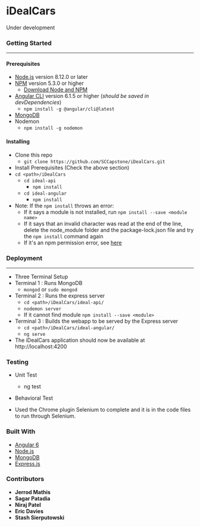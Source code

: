 # iDealCars
Under development
### Getting Started
---
#### Prerequisites
* [Node.js](https://nodejs.org/en/) version 8.12.0 or later
* [NPM](https://www.npmjs.com/) version 5.3.0 or higher
  * [Download Node and NPM](https://nodejs.org/en/)
* [Angular CLI]() version 6.1.5 or higher (*should be saved in devDependencies*)
  * ```npm install -g @angular/cli@latest```
* [MongoDB](https://www.mongodb.com/download-center?initial=true#community)
* Nodemon
  * ```npm install -g nodemon```

#### Installing
* Clone this repo
  * ```git clone https://github.com/SCCapstone/iDealCars.git```
* Install Prerequisites (Check the above section)
* ```cd <path>/iDealCars```
  * ```cd ideal-api```
    * ```npm install```
  * ```cd ideal-angular```
    * ```npm install```
* Note: If the ```npm install``` throws an error:
  * If it says a module is not installed, run ```npm install --save <module name>```
  * If it says that an invalid character was read at the end of the line, delete the node_module folder and the package-lock.json file and try the ```npm install``` command again
  * If it's an npm permission error, see [here](https://docs.npmjs.com/getting-started/fixing-npm-permissions)

### Deployment
---
* Three Terminal Setup
* Terminal 1 : Runs MongoDB
  * ```mongod``` or ```sudo mongod```
* Terminal 2 : Runs the express server
  * ```cd <path>/iDealCars/ideal-api/```
  * ```nodemon server```
  * If it cannot find module ```npm install --save <module>```
* Terminal 3 : Builds the webapp to be served by the Express server
  * ```cd <path>/iDealCars/ideal-angular/```
  * ```ng serve```
* The iDealCars application should now be available at http://localhost:4200

### Testing
* Unit Test
  * ng test
    
 
 * Behavioral Test
  * Used the Chrome plugin Selenium to complete and it is in the code files to run through Selenium.

### Built With
* [Angular 6](https://angular.io/)
* [Node.js](https://nodejs.org/en/)
* [MongoDB](https://mongodb.com/)
* [Express.js](https://expressjs.com/)

### Contributors
* **Jerrod Mathis**
* **Sagar Patadia**
* **Niraj Patel**
* **Eric Davies**
* **Stash Sierputowski**
